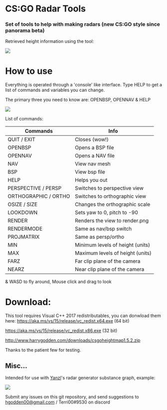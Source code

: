 # CS:GO Radar Tools
### Set of tools to help with making radars (new CS:GO style since panorama beta)
Retrieved height information using the tool:

![](https://i.imgur.com/gd1OC8g.png)

# How to use
Everything is operated through a 'console' like interface. Type HELP to get a list of commands and variables you can change.

The primary three you need to know are: OPENBSP, OPENNAV & HELP

![](https://i.imgur.com/vmQ6BDa.gif)

List of commands:

| Commands						             | Info                             |
|----------------------------------|----------------------------------|
| QUIT / EXIT                      | Closes (wow!)                    |
| OPENBSP                          | Opens a BSP file                 |
| OPENNAV                          | Opens a NAV file                 |
| NAV                              | View nav mesh                    |
| BSP                              | View bsp file                    |
| HELP                             | Helps you out                    |
| PERSPECTIVE / PERSP              | Switches to perspective view     |
| ORTHOGRAPHIC / ORTHO             | Switches to orthographic view    |
| OSIZE / SIZE <int>               | Changes the orthographic scale   |
| LOOKDOWN                         | Sets yaw to 0, pitch to -90      |
| RENDER                           | Renders the view to render.png   |
| RENDERMODE <int>                 | Same as nav/bsp switch           |
| PROJMATRIX <int>                 | Same as persp/ortho              |
| MIN    <int>                     | Minimum levels of height (units) |
| MAX    <int>                     | Maximum levels of height (units) |
| FARZ <int>                       | Far clip plane of the camera     |
| NEARZ <int>                      | Near clip plane of the camera    |

& WASD to fly around, Mouse click and drag to look

# Download:
This tool requires Visual C++ 2017 redistributables, you can donwload them here:
https://aka.ms/vs/15/release/vc_redist.x64.exe (64 bit)

https://aka.ms/vs/15/release/vc_redist.x86.exe (32 bit)

http://www.harrygodden.com/downloads/csgoheightmap1.5.2.zip

Thanks to the patient few for testing.

## Misc... 
Intended for use with [Yanzl](https://github.com/gortnarj)'s radar generator substance graph, example:

![](https://i.imgur.com/gQ2TLRC.png)

Submit any issues on this git repository, and send suggestions to hgodden00@gmail.com / Terri00#9530 on discord
